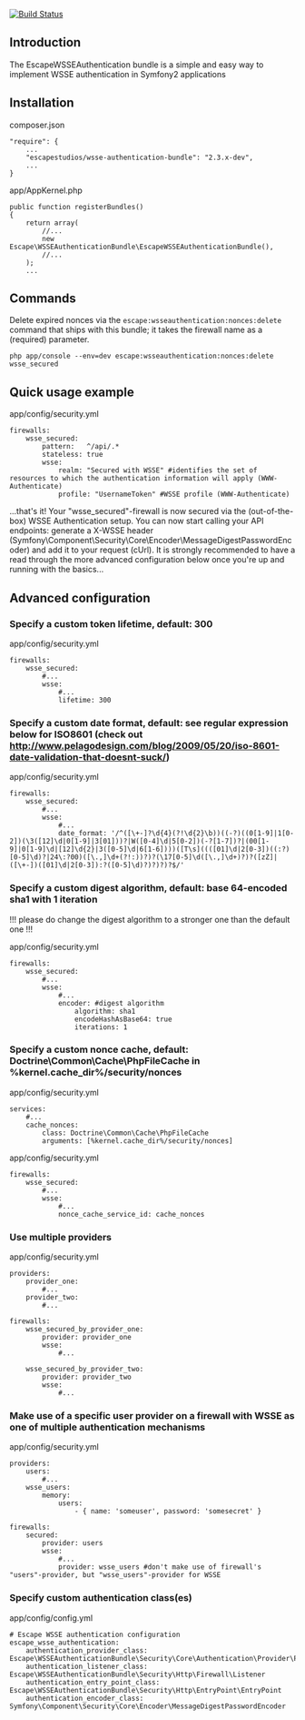 [![Build Status](https://secure.travis-ci.org/escapestudios/EscapeWSSEAuthenticationBundle.png)](http://travis-ci.org/escapestudios/EscapeWSSEAuthenticationBundle)

## Introduction

The EscapeWSSEAuthentication bundle is a simple and easy way to implement WSSE authentication in Symfony2 applications

## Installation

composer.json

```
"require": {
    ...
    "escapestudios/wsse-authentication-bundle": "2.3.x-dev",
    ...
}
```

app/AppKernel.php

```
public function registerBundles()
{
    return array(
        //...
        new Escape\WSSEAuthenticationBundle\EscapeWSSEAuthenticationBundle(),
        //...
    );
    ...
```

## Commands

Delete expired nonces via the ``escape:wsseauthentication:nonces:delete`` command that ships with this bundle; it takes the firewall name as a (required) parameter.

``php app/console --env=dev escape:wsseauthentication:nonces:delete wsse_secured``

## Quick usage example

app/config/security.yml

```
firewalls:
    wsse_secured:
        pattern:   ^/api/.*
        stateless: true
        wsse:
            realm: "Secured with WSSE" #identifies the set of resources to which the authentication information will apply (WWW-Authenticate)
            profile: "UsernameToken" #WSSE profile (WWW-Authenticate)
```

...that's it! Your "wsse_secured"-firewall is now secured via the (out-of-the-box) WSSE Authentication setup. You can now start calling your API endpoints: generate a X-WSSE header (Symfony\Component\Security\Core\Encoder\MessageDigestPasswordEncoder) and add it to your request (cUrl).
It is strongly recommended to have a read through the more advanced configuration below once you're up and running with the basics...

## Advanced configuration

### Specify a custom token lifetime, default: 300

app/config/security.yml

```
firewalls:
    wsse_secured:
        #...
        wsse:
            #...
            lifetime: 300
```

### Specify a custom date format, default: see regular expression below for ISO8601 (check out http://www.pelagodesign.com/blog/2009/05/20/iso-8601-date-validation-that-doesnt-suck/)

app/config/security.yml

```
firewalls:
    wsse_secured:
        #...
        wsse:
            #...
            date_format: '/^([\+-]?\d{4}(?!\d{2}\b))((-?)((0[1-9]|1[0-2])(\3([12]\d|0[1-9]|3[01]))?|W([0-4]\d|5[0-2])(-?[1-7])?|(00[1-9]|0[1-9]\d|[12]\d{2}|3([0-5]\d|6[1-6])))([T\s]((([01]\d|2[0-3])((:?)[0-5]\d)?|24\:?00)([\.,]\d+(?!:))?)?(\17[0-5]\d([\.,]\d+)?)?([zZ]|([\+-])([01]\d|2[0-3]):?([0-5]\d)?)?)?)?$/'
```

### Specify a custom digest algorithm, default: base 64-encoded sha1 with 1 iteration

!!! please do change the digest algorithm to a stronger one than the default one !!!

app/config/security.yml

```
firewalls:
    wsse_secured:
        #...
        wsse:
            #...
            encoder: #digest algorithm
                algorithm: sha1
                encodeHashAsBase64: true
                iterations: 1
```

### Specify a custom nonce cache, default: Doctrine\Common\Cache\PhpFileCache in %kernel.cache_dir%/security/nonces

app/config/security.yml

```
services:
    #...
    cache_nonces:
        class: Doctrine\Common\Cache\PhpFileCache
        arguments: [%kernel.cache_dir%/security/nonces]
```

app/config/security.yml

```
firewalls:
    wsse_secured:
        #...
        wsse:
            #...
            nonce_cache_service_id: cache_nonces
```

### Use multiple providers

app/config/security.yml

```
providers:
    provider_one:
        #...
    provider_two:
        #...

firewalls:
    wsse_secured_by_provider_one:
        provider: provider_one
        wsse:
            #...

    wsse_secured_by_provider_two:
        provider: provider_two
        wsse:
            #...
```

### Make use of a specific user provider on a firewall with WSSE as one of multiple authentication mechanisms

app/config/security.yml

```
providers:
    users:
        #...
    wsse_users:
        memory:
            users:
                - { name: 'someuser', password: 'somesecret' }

firewalls:
    secured:
        provider: users
        wsse:
            #...
            provider: wsse_users #don't make use of firewall's "users"-provider, but "wsse_users"-provider for WSSE
```

### Specify custom authentication class(es)

app/config/config.yml

```
# Escape WSSE authentication configuration
escape_wsse_authentication:
    authentication_provider_class: Escape\WSSEAuthenticationBundle\Security\Core\Authentication\Provider\Provider
    authentication_listener_class: Escape\WSSEAuthenticationBundle\Security\Http\Firewall\Listener
    authentication_entry_point_class: Escape\WSSEAuthenticationBundle\Security\Http\EntryPoint\EntryPoint
    authentication_encoder_class: Symfony\Component\Security\Core\Encoder\MessageDigestPasswordEncoder
```
